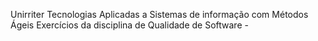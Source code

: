 Unirriter
Tecnologias Aplicadas a Sistemas de informação com Métodos Ágeis
Exercícios da disciplina de Qualidade de Software -
